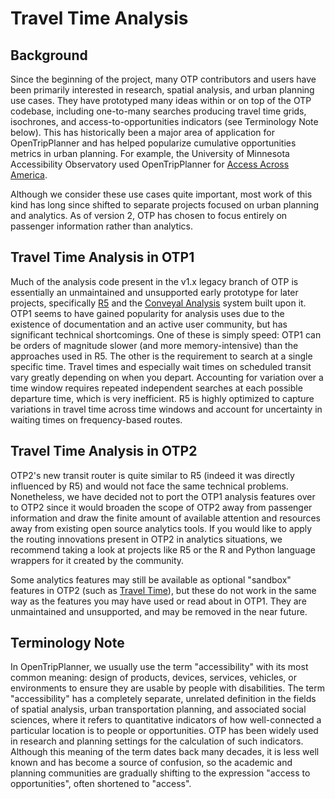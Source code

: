 # Travel Time Analysis

## Background

Since the beginning of the project, many OTP contributors and users have been primarily interested in research, spatial analysis, and urban planning use cases. They have prototyped many ideas within or on top of the OTP codebase, including one-to-many searches producing travel time grids, isochrones, and access-to-opportunities indicators (see Terminology Note below). This has historically been a major area of application for OpenTripPlanner and has helped popularize cumulative opportunities metrics in urban planning. For example, the University of Minnesota Accessibility Observatory used OpenTripPlanner for [Access Across America](https://www.cts.umn.edu/programs/ao/aaa). 

Although we consider these use cases quite important, most work of this kind has long since shifted to separate projects focused on urban planning and analytics. As of version 2, OTP has chosen to focus entirely on passenger information rather than analytics.

## Travel Time Analysis in OTP1

Much of the analysis code present in the v1.x legacy branch of OTP is essentially an unmaintained and unsupported early prototype for later projects, specifically [R5](https://github.com/conveyal/r5/) and the [Conveyal Analysis](https://conveyal.com/learn) system built upon it. OTP1 seems to have gained popularity for analysis uses due to the existence of documentation and an active user community, but has significant technical shortcomings. One of these is simply speed: OTP1 can be orders of magnitude slower (and more memory-intensive) than the approaches used in R5. The other is the requirement to search at a single specific time. Travel times and especially wait times on scheduled transit vary greatly depending on when you depart. Accounting for variation over a time window requires repeated independent searches at each possible departure time, which is very inefficient. R5 is highly optimized to capture variations in travel time across time windows and account for uncertainty in waiting times on frequency-based routes.

## Travel Time Analysis in OTP2

OTP2's new transit router is quite similar to R5 (indeed it was directly influenced by R5) and would not face the same technical problems. Nonetheless, we have decided not to port the OTP1 analysis features over to OTP2 since it would broaden the scope of OTP2 away from passenger information and draw the finite amount of available attention and resources away from existing open source analytics tools. If you would like to apply the routing innovations present in OTP2 in analytics situations, we recommend taking a look at projects like R5 or the R and Python language wrappers for it created by the community.

Some analytics features may still be available as optional "sandbox" features in OTP2 (such as [Travel Time](sandbox/TravelTime.md)), but these do not work in the same way as the features you may have used or read about in OTP1. They are unmaintained and unsupported, and may be removed in the near future.

## Terminology Note

In OpenTripPlanner, we usually use the term "accessibility" with its most common meaning: design of products, devices, services, vehicles, or environments to ensure they are usable by people with disabilities. The term "accessibility" has a completely separate, unrelated definition in the fields of spatial analysis, urban transportation planning, and associated social sciences, where it refers to quantitative indicators of how well-connected a particular location is to people or opportunities. OTP has been widely used in research and planning settings for the calculation of such indicators. Although this meaning of the term dates back many decades, it is less well known and has become a source of confusion, so the academic and planning communities are gradually shifting to the expression "access to opportunities", often shortened to "access".
